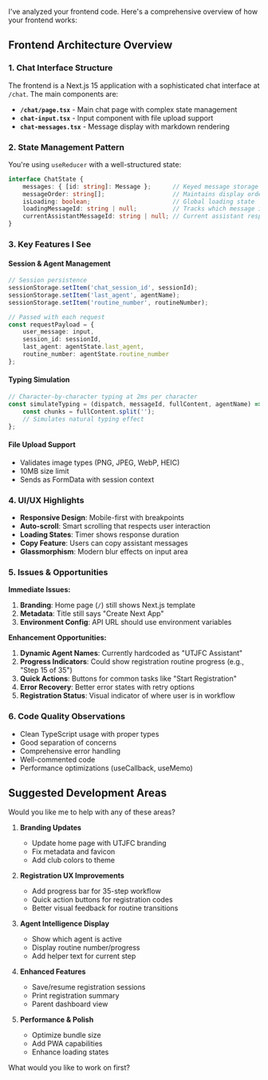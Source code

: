 I've analyzed your frontend code. Here's a comprehensive overview of how your frontend works:

## Frontend Architecture Overview

### 1. **Chat Interface Structure**
The frontend is a Next.js 15 application with a sophisticated chat interface at `/chat`. The main components are:

- **`/chat/page.tsx`** - Main chat page with complex state management
- **`chat-input.tsx`** - Input component with file upload support
- **`chat-messages.tsx`** - Message display with markdown rendering

### 2. **State Management Pattern**
You're using `useReducer` with a well-structured state:

```typescript
interface ChatState {
    messages: { [id: string]: Message };      // Keyed message storage
    messageOrder: string[];                   // Maintains display order
    isLoading: boolean;                       // Global loading state
    loadingMessageId: string | null;          // Tracks which message is loading
    currentAssistantMessageId: string | null; // Current assistant response
}
```

### 3. **Key Features I See**

#### Session & Agent Management
```typescript
// Session persistence
sessionStorage.setItem('chat_session_id', sessionId);
sessionStorage.setItem('last_agent', agentName);
sessionStorage.setItem('routine_number', routineNumber);

// Passed with each request
const requestPayload = {
    user_message: input,
    session_id: sessionId,
    last_agent: agentState.last_agent,
    routine_number: agentState.routine_number
};
```

#### Typing Simulation
```typescript
// Character-by-character typing at 2ms per character
const simulateTyping = (dispatch, messageId, fullContent, agentName) => {
    const chunks = fullContent.split('');
    // Simulates natural typing effect
};
```

#### File Upload Support
- Validates image types (PNG, JPEG, WebP, HEIC)
- 10MB size limit
- Sends as FormData with session context

### 4. **UI/UX Highlights**
- **Responsive Design**: Mobile-first with breakpoints
- **Auto-scroll**: Smart scrolling that respects user interaction
- **Loading States**: Timer shows response duration
- **Copy Feature**: Users can copy assistant messages
- **Glassmorphism**: Modern blur effects on input area

### 5. **Issues & Opportunities**

**Immediate Issues:**
1. **Branding**: Home page (`/`) still shows Next.js template
2. **Metadata**: Title still says "Create Next App"
3. **Environment Config**: API URL should use environment variables

**Enhancement Opportunities:**
1. **Dynamic Agent Names**: Currently hardcoded as "UTJFC Assistant"
2. **Progress Indicators**: Could show registration routine progress (e.g., "Step 15 of 35")
3. **Quick Actions**: Buttons for common tasks like "Start Registration"
4. **Error Recovery**: Better error states with retry options
5. **Registration Status**: Visual indicator of where user is in workflow

### 6. **Code Quality Observations**
- Clean TypeScript usage with proper types
- Good separation of concerns
- Comprehensive error handling
- Well-commented code
- Performance optimizations (useCallback, useMemo)

## Suggested Development Areas

Would you like me to help with any of these areas?

1. **Branding Updates**
   - Update home page with UTJFC branding
   - Fix metadata and favicon
   - Add club colors to theme

2. **Registration UX Improvements**
   - Add progress bar for 35-step workflow
   - Quick action buttons for registration codes
   - Better visual feedback for routine transitions

3. **Agent Intelligence Display**
   - Show which agent is active
   - Display routine number/progress
   - Add helper text for current step

4. **Enhanced Features**
   - Save/resume registration sessions
   - Print registration summary
   - Parent dashboard view

5. **Performance & Polish**
   - Optimize bundle size
   - Add PWA capabilities
   - Enhance loading states

What would you like to work on first?